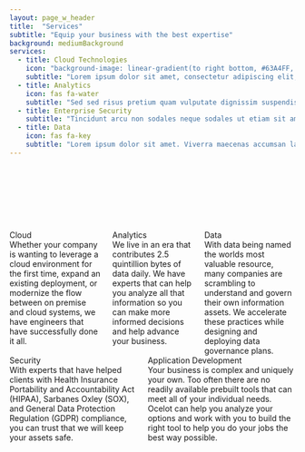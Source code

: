 ```yaml
---
layout: page_w_header
title:  "Services"
subtitle: "Equip your business with the best expertise"
background: mediumBackground
services: 
  - title: Cloud Technologies
    icon: "background-image: linear-gradient(to right bottom, #63A4FF, transparent), url(/assets/images/cloud-technologies.jpg"
    subtitle: "Lorem ipsum dolor sit amet, consectetur adipiscing elit, sed do eiusmod tempor incididunt ut labore et dolore magna aliqua. Lectus proin nibh nisl condimentum id venenatis a. Orci ac auctor augue mauris augue neque gravida."
  - title: Analytics
    icon: fas fa-water
    subtitle: "Sed sed risus pretium quam vulputate dignissim suspendisse. Enim praesent elementum facilisis leo vel fringilla est ullamcorper.  Eget velit aliquet sagittis id consectetur purus ut."
  - title: Enterprise Security
    subtitle: "Tincidunt arcu non sodales neque sodales ut etiam sit amet. Quisque sagittis purus sit amet volutpat consequat mauris nunc congue. Et tortor consequat id porta."
  - title: Data
    icon: fas fa-key
    subtitle: "Lorem ipsum dolor sit amet. Viverra maecenas accumsan lacus vel facilisis volutpat est. Pellentesque nec nam aliquam sem et. Turpis egestas integer eget aliquet nibh praesent tristique magna."
---
```

<div class="columns is-centered" style="margin-top:8rem">
	<div class="column is-one-third">
        <div class="info-card">
            <div class="info-card__image" style="background-image: linear-gradient(to right bottom, #63A4FF, transparent), url(/assets/images/cloud-technologies.jpg"></div>
            <div class="info-card__title">
                <div class="info-card__text">
                    Cloud
                </div>
            </div>
            <div class="info-card__subtitle">
                <div class="info-card__sub-text">
                    Whether your company is wanting to leverage a cloud environment for the first time, expand an existing deployment, or modernize the flow between on premise and cloud systems, we have engineers that have successfully done it all.
                </div>
            </div>
        </div>
	</div>
	<div class="column is-one-third">
        <div class="info-card">
            <div class="info-card__image" style="background-image: linear-gradient(to right bottom, #77b582, transparent), url(/assets/images/magnifying-glass.jpg"></div>
            <div class="info-card__title">
                <div class="info-card__text">
                    Analytics
                </div>
            </div>
            <div class="info-card__subtitle">
                <div class="info-card__sub-text">
                    We live in an era that contributes 2.5 quintillion bytes of data daily. We have experts that can help you analyze all that information so you can make more informed decisions and help advance your business.
                </div>
            </div>
        </div>
	</div>
	<div class="column is-one-third">
        <div class="info-card">
            <div class="info-card__image" style="background-image: linear-gradient(to right bottom, #404040, transparent), url(/assets/images/data.jpg"></div>
            <div class="info-card__title">
                <div class="info-card__text">
                    Data
                </div>
            </div>
            <div class="info-card__subtitle">
                <div class="info-card__sub-text">
                    With data being named the worlds most valuable resource, many companies are scrambling to understand and govern their own information assets. We accelerate these practices while designing and deploying data governance plans.
                </div>
            </div>
        </div>
	</div>
</div>

<div class="columns is-centered">
	<div class="column is-one-third">
        <div class="info-card">
            <div class="info-card__image" style="background-image: linear-gradient(to right bottom, #966b4e, transparent), url(/assets/images/security.jpg"></div>
            <div class="info-card__title">
                <div class="info-card__text">
                    Security
                </div>
            </div>
            <div class="info-card__subtitle">
                <div class="info-card__sub-text">
                    With experts that have helped clients with Health Insurance Portability and Accountability Act (HIPAA), Sarbanes Oxley (SOX), and General Data Protection Regulation (GDPR) compliance, you can trust that we will keep your assets safe.
                </div>
            </div>
        </div>
	</div>
	<div class="column is-one-third">
        <div class="info-card">
            <div class="info-card__image" style="background-image: linear-gradient(to right bottom, #404040, transparent), url(/assets/images/helloquence-61189-unsplash.jpg"></div>
            <div class="info-card__title">
                <div class="info-card__text">
                    Application Development
                </div>
            </div>
            <div class="info-card__subtitle">
                <div class="info-card__sub-text">
                    Your business is complex and uniquely your own. Too often there are no readily available prebuilt tools that can meet all of your individual needs. Ocelot can help you analyze your options and work with you to build the right tool to help you do your jobs the best way possible.
                </div>
            </div>
        </div>
	</div>
</div>
